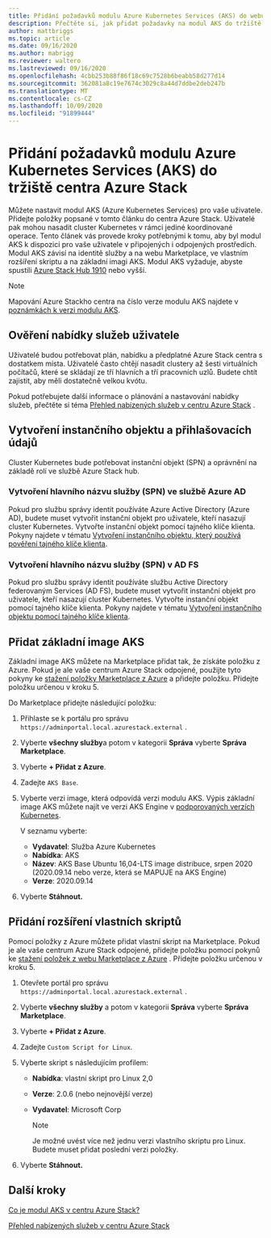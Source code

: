 ```yaml
---
title: Přidání požadavků modulu Azure Kubernetes Services (AKS) do webu služby Azure Stack hub Marketplace
description: Přečtěte si, jak přidat požadavky na modul AKS do tržiště centra Azure Stack.
author: mattbriggs
ms.topic: article
ms.date: 09/16/2020
ms.author: mabrigg
ms.reviewer: waltero
ms.lastreviewed: 09/16/2020
ms.openlocfilehash: 4cbb253b88f86f18c69c7528b6beabb58d277d14
ms.sourcegitcommit: 362081a8c19e7674c3029c8a44d7ddbe2deb247b
ms.translationtype: MT
ms.contentlocale: cs-CZ
ms.lasthandoff: 10/09/2020
ms.locfileid: "91899444"
---
```

# <a name="add-the-azure-kubernetes-services-aks-engine-prerequisites-to-the-azure-stack-hub-marketplace"></a>Přidání požadavků modulu Azure Kubernetes Services (AKS) do tržiště centra Azure Stack

Můžete nastavit modul AKS (Azure Kubernetes Services) pro vaše uživatele. Přidejte položky popsané v tomto článku do centra Azure Stack. Uživatelé pak mohou nasadit cluster Kubernetes v rámci jediné koordinované operace. Tento článek vás provede kroky potřebnými k tomu, aby byl modul AKS k dispozici pro vaše uživatele v připojených i odpojených prostředích. Modul AKS závisí na identitě služby a na webu Marketplace, ve vlastním rozšíření skriptu a na základní imagi AKS. Modul AKS vyžaduje, abyste spustili [Azure Stack Hub 1910](release-notes.md?view=azs-1910&preserve-view=true) nebo vyšší.

> [!NOTE]  
> Mapování Azure Stackho centra na číslo verze modulu AKS najdete v [poznámkách k verzi modulu AKS](../user/kubernetes-aks-engine-release-notes.md#aks-engine-and-azure-stack-version-mapping).

## <a name="check-your-users-service-offering"></a>Ověření nabídky služeb uživatele

Uživatelé budou potřebovat plán, nabídku a předplatné Azure Stack centra s dostatkem místa. Uživatelé často chtějí nasadit clustery až šesti virtuálních počítačů, které se skládají ze tří hlavních a tří pracovních uzlů. Budete chtít zajistit, aby měli dostatečně velkou kvótu.

Pokud potřebujete další informace o plánování a nastavování nabídky služeb, přečtěte si téma [Přehled nabízených služeb v centru Azure Stack](service-plan-offer-subscription-overview.md) .

## <a name="create-a-service-principal-and-credentials"></a>Vytvoření instančního objektu a přihlašovacích údajů

Cluster Kubernetes bude potřebovat instanční objekt (SPN) a oprávnění na základě rolí ve službě Azure Stack hub.

### <a name="create-an-spn-in-azure-ad"></a>Vytvoření hlavního názvu služby (SPN) ve službě Azure AD

Pokud pro službu správy identit používáte Azure Active Directory (Azure AD), budete muset vytvořit instanční objekt pro uživatele, kteří nasazují cluster Kubernetes. Vytvořte instanční objekt pomocí tajného klíče klienta. Pokyny najdete v tématu [Vytvoření instančního objektu, který používá pověření tajného klíče klienta](azure-stack-create-service-principals.md#create-a-service-principal-that-uses-a-client-secret-credential).

### <a name="create-an-spn-in-ad-fs"></a>Vytvoření hlavního názvu služby (SPN) v AD FS

Pokud pro službu správy identit používáte službu Active Directory federovaným Services (AD FS), budete muset vytvořit instanční objekt pro uživatele, kteří nasazují cluster Kubernetes. Vytvořte instanční objekt pomocí tajného klíče klienta. Pokyny najdete v tématu [Vytvoření instančního objektu pomocí tajného klíče klienta](azure-stack-create-service-principals.md#create-a-service-principal-that-uses-client-secret-credentials).

## <a name="add-the-aks-base-image"></a>Přidat základní image AKS

Základní image AKS můžete na Marketplace přidat tak, že získáte položku z Azure. Pokud je ale vaše centrum Azure Stack odpojené, použijte tyto pokyny ke [stažení položky Marketplace z Azure](azure-stack-download-azure-marketplace-item.md?pivots=state-disconnected) a přidejte položku. Přidejte položku určenou v kroku 5.

Do Marketplace přidejte následující položku:

1. Přihlaste se k portálu pro správu `https://adminportal.local.azurestack.external` .

1. Vyberte **všechny služby**a potom v kategorii **Správa** vyberte **Správa Marketplace**.

1. Vyberte **+ Přidat z Azure**.

1. Zadejte `AKS Base`.

1. Vyberte verzi image, která odpovídá verzi modulu AKS. Výpis základní image AKS můžete najít ve verzi AKS Engine v [podporovaných verzích Kubernetes](https://github.com/Azure/aks-engine/blob/master/docs/topics/azure-stack.md#supported-aks-engine-versions). 

    V seznamu vyberte:
    - **Vydavatel**: Služba Azure Kubernetes
    - **Nabídka**: AKS
    - **Název**: AKS Base Ubuntu 16,04-LTS image distribuce, srpen 2020 (2020.09.14 nebo verze, která se MAPUJE na AKS Engine)
    - **Verze**: 2020.09.14

1. Vyberte **Stáhnout.**

## <a name="add-a-custom-script-extension"></a>Přidání rozšíření vlastních skriptů

Pomocí položky z Azure můžete přidat vlastní skript na Marketplace. Pokud je ale vaše centrum Azure Stack odpojené, přidejte položku pomocí pokynů ke [stažení položek z webu Marketplace z Azure](azure-stack-download-azure-marketplace-item.md?pivots=state-disconnected) .  Přidejte položku určenou v kroku 5.

1. Otevřete portál pro správu `https://adminportal.local.azurestack.external` .

1. Vyberte **všechny služby** a potom v kategorii **Správa** vyberte **Správa Marketplace**.

1. Vyberte **+ Přidat z Azure**.

1. Zadejte `Custom Script for Linux`.

1. Vyberte skript s následujícím profilem:
   - **Nabídka**: vlastní skript pro Linux 2,0
   - **Verze**: 2.0.6 (nebo nejnovější verze)
   - **Vydavatel**: Microsoft Corp

     > [!Note]  
     > Je možné uvést více než jednu verzi vlastního skriptu pro Linux. Budete muset přidat poslední verzi položky.

1. Vyberte **Stáhnout.**

## <a name="next-steps"></a>Další kroky

[Co je modul AKS v centru Azure Stack?](../user/azure-stack-kubernetes-aks-engine-overview.md)

[Přehled nabízených služeb v centru Azure Stack](service-plan-offer-subscription-overview.md)